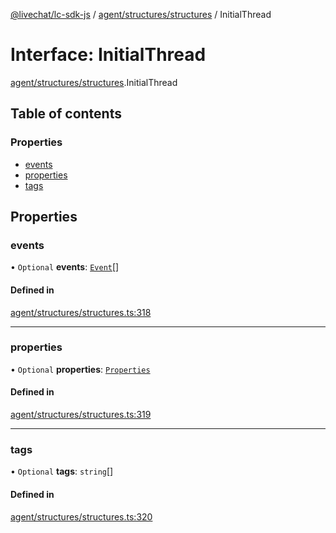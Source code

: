 [@livechat/lc-sdk-js](../README.md) / [agent/structures/structures](../modules/agent_structures_structures.md) / InitialThread

# Interface: InitialThread

[agent/structures/structures](../modules/agent_structures_structures.md).InitialThread

## Table of contents

### Properties

- [events](agent_structures_structures.InitialThread.md#events)
- [properties](agent_structures_structures.InitialThread.md#properties)
- [tags](agent_structures_structures.InitialThread.md#tags)

## Properties

### events

• `Optional` **events**: [`Event`](../modules/agent_structures_events.md#event)[]

#### Defined in

[agent/structures/structures.ts:318](https://github.com/livechat/lc-sdk-js/blob/10347df/src/agent/structures/structures.ts#L318)

___

### properties

• `Optional` **properties**: [`Properties`](agent_structures_structures.Properties.md)

#### Defined in

[agent/structures/structures.ts:319](https://github.com/livechat/lc-sdk-js/blob/10347df/src/agent/structures/structures.ts#L319)

___

### tags

• `Optional` **tags**: `string`[]

#### Defined in

[agent/structures/structures.ts:320](https://github.com/livechat/lc-sdk-js/blob/10347df/src/agent/structures/structures.ts#L320)
